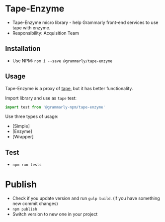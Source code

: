 # Tape-Enzyme

* Tape-Enzyme micro library - help Grammarly front-end services to use tape with enzyme.
* Responsibility: Acquisition Team

## Installation

- Use NPM: `npm i --save @grammarly/tape-enzyme`

## Usage

Tape-Enzyme is a proxy of [tape](https://github.com/substack/tape), but it has better functionality.

Import library and use as `tape` test:
```js
import test from '@grammarly-npm/tape-enzyme'
```

Use three types of usage:

* [Simple]
* [Enzyme]
* [Wrapper]

## Test

- `npm run tests`

# Publish

- Check if you update version and run `gulp build`. (if you have something new commit changes)
- `npm publish`
- Switch version to new one in your project
